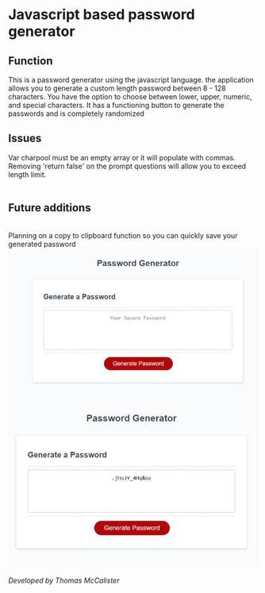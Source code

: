 <h1>Javascript based password generator</h1>

<h2>Function</h2>
This is a password generator using the javascript language.
the application allows you to generate a custom length password between 8 - 128 characters.
You have the option to choose between lower, upper, numeric, and special characters.
It has a functioning button to generate the passwords and is completely randomized

<h2>Issues</h2>
Var charpool must be an empty array or it will populate with commas.</br>
Removing 'return false' on the prompt questions will allow you to exceed length limit.</br>
</br>
<h2>Future additions</h2></br>
Planning on a copy to clipboard function so you can quickly save your generated password

<img src="./Assets/Images/passwordgenerator.PNG" title="Password Generator"/>
<img src="./Assets/Images/passwordgenerated.PNG" title="Password Generated"/>


*Developed by Thomas McCalister*